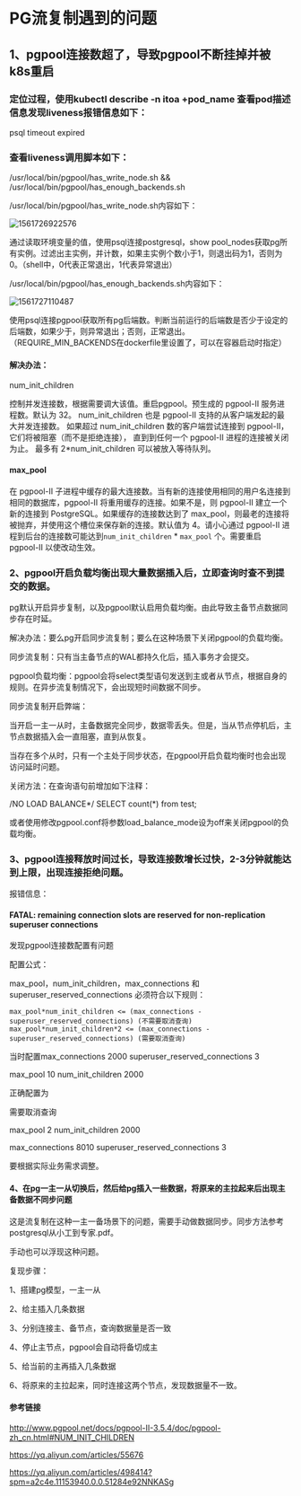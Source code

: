 # PG流复制遇到的问题



## 1、pgpool连接数超了，导致pgpool不断挂掉并被k8s重启

### 定位过程，使用kubectl describe -n itoa +pod_name 查看pod描述信息发现liveness报错信息如下：

psql timeout expired

### 查看liveness调用脚本如下：

/usr/local/bin/pgpool/has_write_node.sh  && /usr/local/bin/pgpool/has_enough_backends.sh

/usr/local/bin/pgpool/has_write_node.sh内容如下：

![1561726922576](C:\Users\cc\AppData\Roaming\Typora\typora-user-images\1561726922576.png)

通过读取环境变量的值，使用psql连接postgresql，show pool_nodes获取pg所有实例。过滤出主实例，并计数，如果主实例个数小于1，则退出码为1，否则为0。（shell中，0代表正常退出，1代表异常退出）

/usr/local/bin/pgpool/has_enough_backends.sh内容如下：

![1561727110487](C:\Users\cc\AppData\Roaming\Typora\typora-user-images\1561727110487.png)

使用psql连接pgpool获取所有pg后端数。判断当前运行的后端数是否少于设定的后端数，如果少于，则异常退出；否则，正常退出。（REQUIRE_MIN_BACKENDS在dockerfile里设置了，可以在容器启动时指定）

#### 解决办法：

num_init_children

 控制并发连接数，根据需要调大该值。重启pgpool。预生成的 pgpool-II 服务进程数。默认为 32。 num_init_children 也是 pgpool-II 支持的从客户端发起的最大并发连接数。 如果超过 num_init_children 数的客户端尝试连接到 pgpool-II，它们将被阻塞（而不是拒绝连接）， 直到到任何一个 pgpool-II 进程的连接被关闭为止。 最多有 2*num_init_children 可以被放入等待队列。

#### max_pool

在 pgpool-II 子进程中缓存的最大连接数。当有新的连接使用相同的用户名连接到相同的数据库，pgpool-II 将重用缓存的连接。如果不是，则 pgpool-II 建立一个新的连接到 PostgreSQL。如果缓存的连接数达到了 max_pool，则最老的连接将被抛弃，并使用这个槽位来保存新的连接。默认值为 4。请小心通过 pgpool-II 进程到后台的连接数可能达到`num_init_children` * `max_pool` 个。需要重启 pgpool-II 以使改动生效。



### 2、pgpool开启负载均衡出现大量数据插入后，立即查询时查不到提交的数据。

​      pg默认开启异步复制，以及pgpool默认启用负载均衡。由此导致主备节点数据同步存在时延。

解决办法：要么pg开启同步流复制；要么在这种场景下关闭pgpool的负载均衡。

同步流复制：只有当主备节点的WAL都持久化后，插入事务才会提交。

pgpool负载均衡：pgpool会将select类型语句发送到主或者从节点，根据自身的规则。在异步流复制情况下，会出现短时间数据不同步。

同步流复制开启弊端：

当开启一主一从时，主备数据完全同步，数据零丢失。但是，当从节点停机后，主节点数据插入会一直阻塞，直到从恢复。

当存在多个从时，只有一个主处于同步状态，在pgpool开启负载均衡时也会出现访问延时问题。

关闭方法：在查询语句前增加如下注释：

/NO LOAD BALANCE*/ SELECT count(*) from test;

或者使用修改pgpool.conf将参数load_balance_mode设为off来关闭pgpool的负载均衡。 



### 3、pgpool连接释放时间过长，导致连接数增长过快，2-3分钟就能达到上限，出现连接拒绝问题。

报错信息：

#### FATAL: remaining connection slots are reserved for non-replication superuser connections

发现pgpool连接数配置有问题

配置公式：

max_pool，num_init_children，max_connections 和 superuser_reserved_connections 必须符合以下规则：

```
max_pool*num_init_children <= (max_connections - superuser_reserved_connections) (不需要取消查询)
max_pool*num_init_children*2 <= (max_connections - superuser_reserved_connections) (需要取消查询)
```

当时配置max_connections 2000  superuser_reserved_connections 3  

max_pool 10 num_init_children 2000

正确配置为

需要取消查询

max_pool 2   num_init_children 2000

max_connections 8010 superuser_reserved_connections 3

要根据实际业务需求调整。



#### 4、在pg一主一从切换后，然后给pg插入一些数据，将原来的主拉起来后出现主备数据不同步问题

这是流复制在这种一主一备场景下的问题，需要手动做数据同步。同步方法参考postgresql从小工到专家.pdf。

手动也可以浮现这种问题。

复现步骤：

1、搭建pg模型，一主一从

2、给主插入几条数据

3、分别连接主、备节点，查询数据量是否一致

4、停止主节点，pgpool会自动将备切成主

5、给当前的主再插入几条数据

6、将原来的主拉起来，同时连接这两个节点，发现数据量不一致。



#### 参考链接

<http://www.pgpool.net/docs/pgpool-II-3.5.4/doc/pgpool-zh_cn.html#NUM_INIT_CHILDREN>

<https://yq.aliyun.com/articles/55676>

<https://yq.aliyun.com/articles/498414?spm=a2c4e.11153940.0.0.51284e92NNKASg>